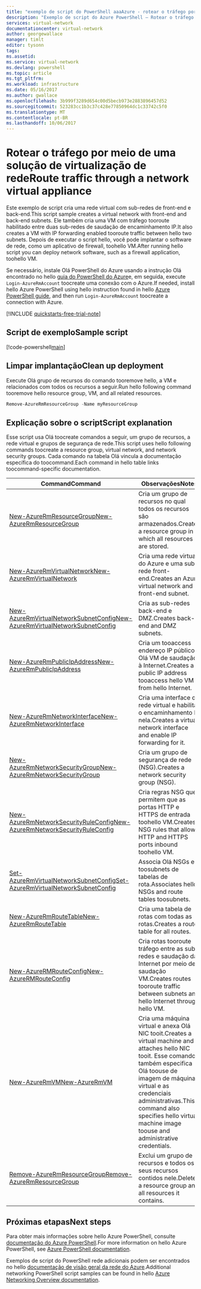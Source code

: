 ```yaml
---
title: "exemplo de script do PowerShell aaaAzure - rotear o tráfego por meio de um dispositivo de rede virtual | Microsoft Docs"
description: "Exemplo de script do Azure PowerShell – Rotear o tráfego por meio de uma solução de virtualização de rede de firewall.solução de virtualização."
services: virtual-network
documentationcenter: virtual-network
author: georgewallace
manager: timlt
editor: tysonn
tags: 
ms.assetid: 
ms.service: virtual-network
ms.devlang: powershell
ms.topic: article
ms.tgt_pltfrm: 
ms.workload: infrastructure
ms.date: 05/16/2017
ms.author: gwallace
ms.openlocfilehash: 3b999f3289d654c00d5becb973e2883896457d52
ms.sourcegitcommit: 523283cc1b3c37c428e77850964dc1c33742c5f0
ms.translationtype: MT
ms.contentlocale: pt-BR
ms.lasthandoff: 10/06/2017
---
```

# <a name="route-traffic-through-a-network-virtual-appliance"></a><span data-ttu-id="ea834-103">Rotear o tráfego por meio de uma solução de virtualização de rede</span><span class="sxs-lookup"><span data-stu-id="ea834-103">Route traffic through a network virtual appliance</span></span>

<span data-ttu-id="ea834-104">Este exemplo de script cria uma rede virtual com sub-redes de front-end e back-end.</span><span class="sxs-lookup"><span data-stu-id="ea834-104">This script sample creates a virtual network with front-end and back-end subnets.</span></span> <span data-ttu-id="ea834-105">Ele também cria uma VM com tráfego tooroute habilitado entre duas sub-redes de saudação de encaminhamento IP.</span><span class="sxs-lookup"><span data-stu-id="ea834-105">It also creates a VM with IP forwarding enabled tooroute traffic between hello two subnets.</span></span> <span data-ttu-id="ea834-106">Depois de executar o script hello, você pode implantar o software de rede, como um aplicativo de firewall, toohello VM.</span><span class="sxs-lookup"><span data-stu-id="ea834-106">After running hello script you can deploy network software, such as a firewall application, toohello VM.</span></span>

<span data-ttu-id="ea834-107">Se necessário, instale Olá PowerShell do Azure usando a instrução Olá encontrado no hello [guia do PowerShell do Azure](https://docs.microsoft.com/powershell/azureps-cmdlets-docs/)e, em seguida, execute `Login-AzureRmAccount` toocreate uma conexão com o Azure.</span><span class="sxs-lookup"><span data-stu-id="ea834-107">If needed, install hello Azure PowerShell using hello instruction found in hello [Azure PowerShell guide](https://docs.microsoft.com/powershell/azureps-cmdlets-docs/), and then run `Login-AzureRmAccount` toocreate a connection with Azure.</span></span>

[!INCLUDE [quickstarts-free-trial-note](../../../includes/quickstarts-free-trial-note.md)]

## <a name="sample-script"></a><span data-ttu-id="ea834-108">Script de exemplo</span><span class="sxs-lookup"><span data-stu-id="ea834-108">Sample script</span></span>


[!code-powershell[main](../../../powershell_scripts/virtual-network/route-traffic-through-nva/route-traffic-through-nva.ps1 "Route traffic through a network virtual appliance")]

## <a name="clean-up-deployment"></a><span data-ttu-id="ea834-109">Limpar implantação</span><span class="sxs-lookup"><span data-stu-id="ea834-109">Clean up deployment</span></span> 

<span data-ttu-id="ea834-110">Execute Olá grupo de recursos do comando tooremove hello, a VM e relacionados com todos os recursos a seguir.</span><span class="sxs-lookup"><span data-stu-id="ea834-110">Run hello following command tooremove hello resource group, VM, and all related resources.</span></span>

```powershell
Remove-AzureRmResourceGroup -Name myResourceGroup
```
## <a name="script-explanation"></a><span data-ttu-id="ea834-111">Explicação sobre o script</span><span class="sxs-lookup"><span data-stu-id="ea834-111">Script explanation</span></span>

<span data-ttu-id="ea834-112">Esse script usa Olá toocreate comandos a seguir, um grupo de recursos, a rede virtual e grupos de segurança de rede.</span><span class="sxs-lookup"><span data-stu-id="ea834-112">This script uses hello following commands toocreate a resource group, virtual network,  and network security groups.</span></span> <span data-ttu-id="ea834-113">Cada comando na tabela Olá vincula a documentação específica do toocommand.</span><span class="sxs-lookup"><span data-stu-id="ea834-113">Each command in hello table links toocommand-specific documentation.</span></span>

| <span data-ttu-id="ea834-114">Command</span><span class="sxs-lookup"><span data-stu-id="ea834-114">Command</span></span> | <span data-ttu-id="ea834-115">Observações</span><span class="sxs-lookup"><span data-stu-id="ea834-115">Notes</span></span> |
|---|---|
| [<span data-ttu-id="ea834-116">New-AzureRmResourceGroup</span><span class="sxs-lookup"><span data-stu-id="ea834-116">New-AzureRmResourceGroup</span></span>](/powershell/module/azurerm.resources/new-azurermresourcegroup)  | <span data-ttu-id="ea834-117">Cria um grupo de recursos no qual todos os recursos são armazenados.</span><span class="sxs-lookup"><span data-stu-id="ea834-117">Creates a resource group in which all resources are stored.</span></span> |
| [<span data-ttu-id="ea834-118">New-AzureRmVirtualNetwork</span><span class="sxs-lookup"><span data-stu-id="ea834-118">New-AzureRmVirtualNetwork</span></span>](/powershell/module/azurerm.network/new-azurermvirtualnetwork) | <span data-ttu-id="ea834-119">Cria uma rede virtual do Azure e uma sub-rede front-end.</span><span class="sxs-lookup"><span data-stu-id="ea834-119">Creates an Azure virtual network and front-end subnet.</span></span> |
| [<span data-ttu-id="ea834-120">New-AzureRmVirtualNetworkSubnetConfig</span><span class="sxs-lookup"><span data-stu-id="ea834-120">New-AzureRmVirtualNetworkSubnetConfig</span></span>](/powershell/module/azurerm.network/new-azurermvirtualnetworksubnetconfig) | <span data-ttu-id="ea834-121">Cria as sub-redes back-end e DMZ.</span><span class="sxs-lookup"><span data-stu-id="ea834-121">Creates back-end and DMZ subnets.</span></span> |
| [<span data-ttu-id="ea834-122">New-AzureRmPublicIpAddress</span><span class="sxs-lookup"><span data-stu-id="ea834-122">New-AzureRmPublicIpAddress</span></span>](/powershell/module/azurerm.network/new-azurermpublicipaddress) | <span data-ttu-id="ea834-123">Cria um tooaccess endereço IP público Olá VM de saudação à Internet.</span><span class="sxs-lookup"><span data-stu-id="ea834-123">Creates a public IP address tooaccess hello VM from hello Internet.</span></span> |
| [<span data-ttu-id="ea834-124">New-AzureRmNetworkInterface</span><span class="sxs-lookup"><span data-stu-id="ea834-124">New-AzureRmNetworkInterface</span></span>](/powershell/module/azurerm.network/new-azurermnetworkinterface) | <span data-ttu-id="ea834-125">Cria uma interface de rede virtual e habilita o encaminhamento IP nela.</span><span class="sxs-lookup"><span data-stu-id="ea834-125">Creates a virtual network interface and enable IP forwarding for it.</span></span> |
| [<span data-ttu-id="ea834-126">New-AzureRmNetworkSecurityGroup</span><span class="sxs-lookup"><span data-stu-id="ea834-126">New-AzureRmNetworkSecurityGroup</span></span>](/powershell/module/azurerm.network/new-azurermnetworksecuritygroup) | <span data-ttu-id="ea834-127">Cria um grupo de segurança de rede (NSG).</span><span class="sxs-lookup"><span data-stu-id="ea834-127">Creates a network security group (NSG).</span></span> |
| [<span data-ttu-id="ea834-128">New-AzureRmNetworkSecurityRuleConfig</span><span class="sxs-lookup"><span data-stu-id="ea834-128">New-AzureRmNetworkSecurityRuleConfig</span></span>](/powershell/module/azurerm.network/new-azurermnetworksecurityruleconfig) | <span data-ttu-id="ea834-129">Cria regras NSG que permitem que as portas HTTP e HTTPS de entrada toohello VM.</span><span class="sxs-lookup"><span data-stu-id="ea834-129">Creates NSG rules that allow HTTP and HTTPS ports inbound toohello VM.</span></span> |
| [<span data-ttu-id="ea834-130">Set-AzureRmVirtualNetworkSubnetConfig</span><span class="sxs-lookup"><span data-stu-id="ea834-130">Set-AzureRmVirtualNetworkSubnetConfig</span></span>](/powershell/module/azurerm.network/set-azurermvirtualnetworksubnetconfig)| <span data-ttu-id="ea834-131">Associa Olá NSGs e toosubnets de tabelas de rota.</span><span class="sxs-lookup"><span data-stu-id="ea834-131">Associates hello NSGs and route tables toosubnets.</span></span> |
| [<span data-ttu-id="ea834-132">New-AzureRmRouteTable</span><span class="sxs-lookup"><span data-stu-id="ea834-132">New-AzureRmRouteTable</span></span>](/powershell/module/azurerm.network/new-azurermroutetable)| <span data-ttu-id="ea834-133">Cria uma tabela de rotas com todas as rotas.</span><span class="sxs-lookup"><span data-stu-id="ea834-133">Creates a route table for all routes.</span></span> |
| [<span data-ttu-id="ea834-134">New-AzureRMRouteConfig</span><span class="sxs-lookup"><span data-stu-id="ea834-134">New-AzureRMRouteConfig</span></span>](/powershell/module/azurerm.network/new-azurermrouteconfig)| <span data-ttu-id="ea834-135">Cria rotas tooroute tráfego entre as sub-redes e saudação da Internet por meio de saudação VM.</span><span class="sxs-lookup"><span data-stu-id="ea834-135">Creates routes tooroute traffic between subnets and hello Internet through hello VM.</span></span> |
| [<span data-ttu-id="ea834-136">New-AzureRmVM</span><span class="sxs-lookup"><span data-stu-id="ea834-136">New-AzureRmVM</span></span>](/powershell/module/azurerm.compute/new-azurermvm) | <span data-ttu-id="ea834-137">Cria uma máquina virtual e anexa Olá NIC tooit.</span><span class="sxs-lookup"><span data-stu-id="ea834-137">Creates a virtual machine and attaches hello NIC tooit.</span></span> <span data-ttu-id="ea834-138">Esse comando também especifica Olá toouse de imagem de máquina virtual e as credenciais administrativas.</span><span class="sxs-lookup"><span data-stu-id="ea834-138">This command also specifies hello virtual machine image toouse and administrative credentials.</span></span> |
| [<span data-ttu-id="ea834-139">Remove-AzureRmResourceGroup</span><span class="sxs-lookup"><span data-stu-id="ea834-139">Remove-AzureRmResourceGroup</span></span>](/powershell/module/azurerm.resources/remove-azurermresourcegroup)  | <span data-ttu-id="ea834-140">Exclui um grupo de recursos e todos os seus recursos contidos nele.</span><span class="sxs-lookup"><span data-stu-id="ea834-140">Deletes a resource group and all resources it contains.</span></span> |

## <a name="next-steps"></a><span data-ttu-id="ea834-141">Próximas etapas</span><span class="sxs-lookup"><span data-stu-id="ea834-141">Next steps</span></span>

<span data-ttu-id="ea834-142">Para obter mais informações sobre hello Azure PowerShell, consulte [documentação do Azure PowerShell](https://docs.microsoft.com/powershell/azure/overview).</span><span class="sxs-lookup"><span data-stu-id="ea834-142">For more information on hello Azure PowerShell, see [Azure PowerShell documentation](https://docs.microsoft.com/powershell/azure/overview).</span></span>

<span data-ttu-id="ea834-143">Exemplos de script do PowerShell rede adicionais podem ser encontrados no hello [documentação de visão geral da rede do Azure](../powershell-samples.md?toc=%2fazure%2fnetworking%2ftoc.json).</span><span class="sxs-lookup"><span data-stu-id="ea834-143">Additional networking PowerShell script samples can be found in hello [Azure Networking Overview documentation](../powershell-samples.md?toc=%2fazure%2fnetworking%2ftoc.json).</span></span>
